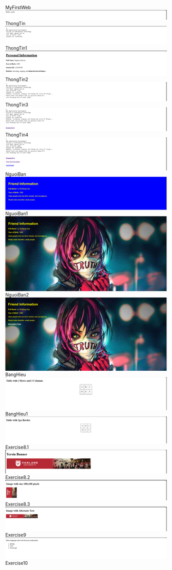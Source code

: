 MyFirstWeb
![alt text](image-5.png)
ThongTin
![alt text](image-1.png)
ThongTin1
![alt text](image-2.png)
ThongTin2
![alt text](image-3.png)
ThongTin3
![alt text](image.png)
ThongTin4
![alt text](image-4.png)
NguoiBan
![alt text](image-6.png)
NguoiBan1
![alt text](image-7.png)
NguoiBan2
![alt text](image-8.png)
BangHieu
![alt text](image-9.png)
BangHieu1
![alt text](image-10.png)
Exercise8.1
![alt text](image-11.png)
Exercise8.2
![alt text](image-12.png)
Exercise8.3
![alt text](image-13.png)
Exercise9
![alt text](image-14.png)
Exercise10

